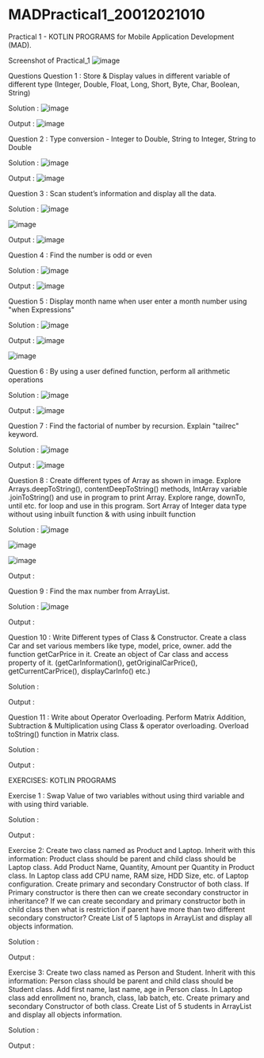 # MADPractical1_20012021010
Practical 1 - KOTLIN PROGRAMS for Mobile Application Development (MAD).

Screenshot of Practical_1
![image](https://user-images.githubusercontent.com/79136871/186595025-23572042-12fd-4ccb-8e31-747933ba8afa.png)

Questions
Question 1 : Store & Display values in different variable of different type (Integer, Double, Float, Long, Short, Byte, Char, Boolean, String)

Solution :
![image](https://user-images.githubusercontent.com/79136871/186595171-628300d3-abfe-4ab3-b487-685072934e0b.png)


Output :
![image](https://user-images.githubusercontent.com/79136871/186595279-8e703c04-1a81-431a-9c6b-c2f066b8dd51.png)


Question 2 : Type conversion - Integer to Double, String to Integer, String to Double

Solution :
![image](https://user-images.githubusercontent.com/79136871/186595346-f4cb71e1-4c84-45bb-8560-3f3fe84d685e.png)


Output :
![image](https://user-images.githubusercontent.com/79136871/186595462-a92ae1e8-eb02-42d8-9ea0-a94a89ff7a1f.png)

Question 3 : Scan student’s information and display all the data.

Solution :
![image](https://user-images.githubusercontent.com/79136871/186595619-4497c46c-aef5-4bc9-b93e-d4c049c62816.png)

![image](https://user-images.githubusercontent.com/79136871/186595673-e7a98e8e-3a26-47f1-a89b-615be0b2a197.png)

Output :
![image](https://user-images.githubusercontent.com/79136871/186597251-865131b2-f51b-4366-9a1b-4e08606b609c.png)


Question 4 : Find the number is odd or even

Solution :
![image](https://user-images.githubusercontent.com/79136871/186597438-9949aa04-e4e5-4f74-a3e4-1f64f2ff2b10.png)


Output :
![image](https://user-images.githubusercontent.com/79136871/186597519-9a42994d-6b7a-452e-9e66-7fcf84d0c79c.png)


Question 5 : Display month name when user enter a month number using "when Expressions"

Solution :
![image](https://user-images.githubusercontent.com/79136871/186597590-6fb587d2-37ed-4fcd-a88a-3f9685f11415.png)


Output :
![image](https://user-images.githubusercontent.com/79136871/186597780-c4febfb1-85c3-4518-bb35-6b7e47cf9051.png)

![image](https://user-images.githubusercontent.com/79136871/186597835-60a10df6-3d4e-43f6-b49b-8b62255c6e7c.png)

Question 6 : By using a user defined function, perform all arithmetic operations

Solution :
![image](https://user-images.githubusercontent.com/79136871/186598902-6034c101-5fa7-4b41-abfc-a23292e7aabd.png)

Output :
![image](https://user-images.githubusercontent.com/79136871/186598947-c3010ec5-8bc3-405c-b879-0274216f5519.png)


Question 7 : Find the factorial of number by recursion. Explain "tailrec" keyword.

Solution :
![image](https://user-images.githubusercontent.com/79136871/186599025-b2c56592-88dc-423b-bf4d-e0476f34d784.png)

Output :
![image](https://user-images.githubusercontent.com/79136871/186599110-59d36fda-88ba-4c51-87d8-76e4d45277e3.png)


Question 8 : Create different types of Array as shown in image. Explore Arrays.deepToString(), contentDeepToString() methods, IntArray variable .joinToString() and use in program to print Array. Explore range, downTo, until etc. for loop and use in this program. Sort Array of Integer data type without using inbuilt function & with using inbuilt function

Solution :
![image](https://user-images.githubusercontent.com/79136871/186599446-fc4179fd-d29d-4fcf-99a0-4736878b34b2.png)

![image](https://user-images.githubusercontent.com/79136871/186599515-184a9fdc-3cdb-49f1-83f0-3d05ce578fda.png)

![image](https://user-images.githubusercontent.com/79136871/186599548-d1df6536-64e7-4be4-a497-101fd0900757.png)


Output :



Question 9 : Find the max number from ArrayList.

Solution :
![image](https://user-images.githubusercontent.com/79136871/186599711-b8ae5c98-c129-46f1-9fae-6f21d8b2f7cf.png)

Output :

Question 10 : Write Different types of Class & Constructor. Create a class Car and set various members like type, model, price, owner. add the function getCarPrice in it. Create an object of Car class and access property of it. (getCarInformation(), getOriginalCarPrice(), getCurrentCarPrice(), displayCarInfo() etc.)

Solution :

Output :

Question 11 : Write about Operator Overloading. Perform Matrix Addition, Subtraction & Multiplication using Class & operator overloading. Overload toString() function in Matrix class.

Solution :

Output :


EXERCISES: KOTLIN PROGRAMS

Exercise 1 : Swap Value of two variables without using third variable and with using third variable.

Solution :

Output :

Exercise 2:	Create two class named as Product and Laptop. Inherit with this information: Product class should be parent and child class should be Laptop class. 
Add Product Name, Quantity, Amount per Quantity in Product class. In Laptop class add CPU name, RAM size, HDD Size, etc. of Laptop configuration. 
Create primary and secondary Constructor of both class. 
If Primary constructor is there then can we create secondary constructor in inheritance? 
If we can create secondary and primary constructor both in child class then what is restriction if parent have more than two different secondary constructor? 
Create List of 5 laptops in ArrayList and display all objects information.

Solution :

Output :

Exercise 3:	Create two class named as Person and Student. Inherit with this information: Person class should be parent and child class should be Student class. 
Add first name, last name, age in Person class. In Laptop class add enrollment no, branch, class, lab batch, etc. 
Create primary and secondary Constructor of both class. 
Create List of 5 students in ArrayList and display all objects information.

Solution :

Output :



